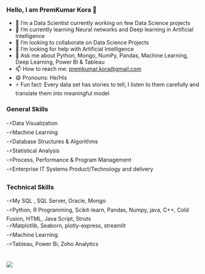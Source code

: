 ### Hello, I am PremKumar Kora 👋

- 🔭 I’m a Data Scientist currently working on few Data Science projects 
- 🌱 I’m currently learning Neural networks and Deep learning in Artificial Intelligence
- 👯 I’m looking to collaborate on Data Science Projects
- 🤔 I’m looking for help with Artificial Intelligence
- 💬 Ask me about Python, Mongo, NumPy, Pandas, Machine Learning, Deep Learning, Power BI & Tableau
- 📫 How to reach me: premkumar.kora@gmail.com
- 😄 Pronouns: He/His
- ⚡ Fun fact: Every data set has stories to tell, I listen to them carefully and translate them into meaningful model

### General Skills
-⚡Data Visualization<br>
-⚡Machine Learning<br>
-⚡Database Structures & Algorithms<br>
-⚡Statistical Analysis<br>
-⚡Process, Performance & Program Management<br>
-⚡Enterprise IT Systems Product/Technology and delivery <br>


### Technical Skills
-⚡My SQL , SQL Server, Oracle, Mongo<br>
-⚡Python, R Programming, Scikit-learn, Pandas, Numpy, java, C++, Cold Fusion, HTML, Java Script, Struts<br>
-⚡Matplotlib, Seaborn, plotly-express, streamlit<br>
-⚡Machine Learning<br>
-⚡Tableau, Power Bi, Zoho Analytics <br><br>

<img src="https://github-readme-stats.vercel.app/api?username=premkumarkora&&show_icons=true&title_color=ffffff&icon_color=0000FF&text_color=daf7dc&bg_color=151515">
